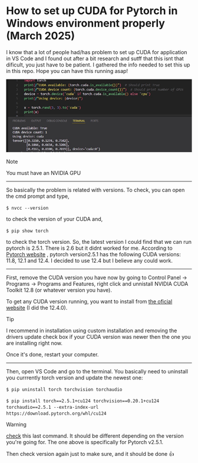# How to set up CUDA for Pytorch in Windows environment properly (March 2025)

I know that a lot of people had/has problem to set up CUDA for application in VS Code and I found out after a bit research and sutff that this isnt that dificult, you just have to be patient. I gathered the info needed to set this up in this repo. Hope you can have this running asap!

![cuda working](images/d3fa8f8d-8cc7-4bbf-93b7-7c9302fee546.jpg)

> [!NOTE]
> You must have an NVIDIA GPU
> 
---

So basically the problem is related with versions. To check, you can open the cmd prompt and type, 

`$ nvcc --version`

to check the version of your CUDA and,

`$ pip show torch`

to check the torch version. 
So, the latest version I could find that we can run pytorch is 2.5.1. There is 2.6 but it didnt worked for me. According to [Pytorch website](https://pytorch.org/get-started/previous-versions/) , pytorch version2.5.1 has the following CUDA versions: 11.8, 12.1 and 12.4. I decided to use 12.4 but I believe any could work.

---

First, remove the CUDA version you have now by going to Control Panel → Programs → Programs and Features, right click and unnistall NVIDIA CUDA Toolkit 12.8 (or whatever version you have).

To get any CUDA version running, you want to install from [the oficial website](https://developer.nvidia.com/cuda-toolkit-archive) (I did the 12.4.0).

> [!TIP]
> I recommend in installation using custom installation and removing the drivers update check box if your CUDA version was newer then the one you are installing right now.

Once it's done, restart your computer.

---

Then, open VS Code and go to the terminal. You basically need to uninstall you currrently torch version and update the newest one:

`$ pip uninstall torch torchvision torchaudio`

`$ pip install torch==2.5.1+cu124 torchvision==0.20.1+cu124 torchaudio==2.5.1 --extra-index-url https://download.pytorch.org/whl/cu124`

> [!WARNING]
> [check](https://pytorch.org/get-started/previous-versions/) this last command. It should be different depending on the version you're going for. The one above is specifically for Pytorch v2.5.1.

Then check version again just to make sure, and it should be done :+1:
